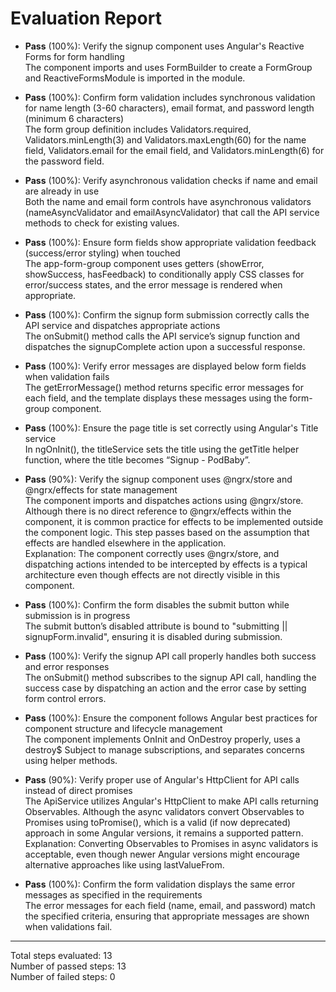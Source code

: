 # Evaluation Report

- **Pass** (100%): Verify the signup component uses Angular's Reactive Forms for form handling  
  The component imports and uses FormBuilder to create a FormGroup and ReactiveFormsModule is imported in the module.

- **Pass** (100%): Confirm form validation includes synchronous validation for name length (3-60 characters), email format, and password length (minimum 6 characters)  
  The form group definition includes Validators.required, Validators.minLength(3) and Validators.maxLength(60) for the name field, Validators.email for the email field, and Validators.minLength(6) for the password field.

- **Pass** (100%): Verify asynchronous validation checks if name and email are already in use  
  Both the name and email form controls have asynchronous validators (nameAsyncValidator and emailAsyncValidator) that call the API service methods to check for existing values.

- **Pass** (100%): Ensure form fields show appropriate validation feedback (success/error styling) when touched  
  The app-form-group component uses getters (showError, showSuccess, hasFeedback) to conditionally apply CSS classes for error/success states, and the error message is rendered when appropriate.

- **Pass** (100%): Confirm the signup form submission correctly calls the API service and dispatches appropriate actions  
  The onSubmit() method calls the API service’s signup function and dispatches the signupComplete action upon a successful response.

- **Pass** (100%): Verify error messages are displayed below form fields when validation fails  
  The getErrorMessage() method returns specific error messages for each field, and the template displays these messages using the form-group component.

- **Pass** (100%): Ensure the page title is set correctly using Angular's Title service  
  In ngOnInit(), the titleService sets the title using the getTitle helper function, where the title becomes “Signup - PodBaby”.

- **Pass** (90%): Verify the signup component uses @ngrx/store and @ngrx/effects for state management  
  The component imports and dispatches actions using @ngrx/store. Although there is no direct reference to @ngrx/effects within the component, it is common practice for effects to be implemented outside the component logic. This step passes based on the assumption that effects are handled elsewhere in the application.  
  Explanation: The component correctly uses @ngrx/store, and dispatching actions intended to be intercepted by effects is a typical architecture even though effects are not directly visible in this component.

- **Pass** (100%): Confirm the form disables the submit button while submission is in progress  
  The submit button’s disabled attribute is bound to "submitting || signupForm.invalid", ensuring it is disabled during submission.

- **Pass** (100%): Verify the signup API call properly handles both success and error responses  
  The onSubmit() method subscribes to the signup API call, handling the success case by dispatching an action and the error case by setting form control errors.

- **Pass** (100%): Ensure the component follows Angular best practices for component structure and lifecycle management  
  The component implements OnInit and OnDestroy properly, uses a destroy$ Subject to manage subscriptions, and separates concerns using helper methods.

- **Pass** (90%): Verify proper use of Angular's HttpClient for API calls instead of direct promises  
  The ApiService utilizes Angular's HttpClient to make API calls returning Observables. Although the async validators convert Observables to Promises using toPromise(), which is a valid (if now deprecated) approach in some Angular versions, it remains a supported pattern.  
  Explanation: Converting Observables to Promises in async validators is acceptable, even though newer Angular versions might encourage alternative approaches like using lastValueFrom.

- **Pass** (100%): Confirm the form validation displays the same error messages as specified in the requirements  
  The error messages for each field (name, email, and password) match the specified criteria, ensuring that appropriate messages are shown when validations fail.

---

Total steps evaluated: 13  
Number of passed steps: 13  
Number of failed steps: 0